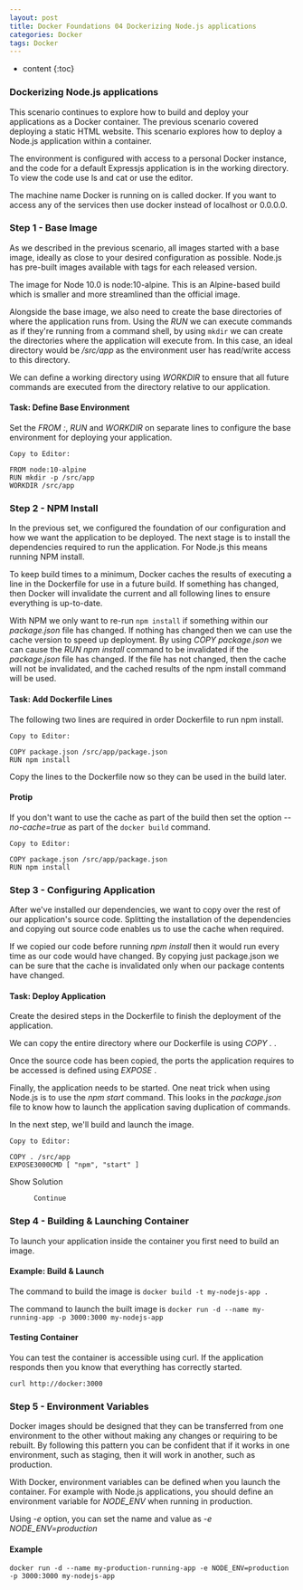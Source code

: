 ```yaml
---
layout: post
title: Docker Foundations 04 Dockerizing Node.js applications 
categories: Docker
tags: Docker
---
```


* content
{:toc}



### Dockerizing Node.js applications

This scenario continues to explore how to build and deploy your applications as a Docker container. The previous scenario covered deploying a static HTML website. This scenario explores how to deploy a Node.js application within a container.

The environment is configured with access to a personal Docker instance, and the code for a default Expressjs application is in the working directory. To view the code use ls and cat <filename> or use the editor.

The machine name Docker is running on is called docker. If you want to access any of the services then use docker instead of localhost or 0.0.0.0.

### Step 1 - Base Image

As we described in the previous scenario, all images started 
with a base image, ideally as close to your desired configuration as 
possible. Node.js has pre-built images available with tags for each 
released version.

The image for Node 10.0 is node:10-alpine. This is an Alpine-based 
build which is smaller and more streamlined than the official image.

Alongside the base image, we also need to create the base directories of where the application runs from. Using the *RUN <command>* we can execute commands as if they're running from a command shell, by using `mkdir` we can create the directories where the application will execute from. In this case, an ideal directory would be */src/app* as the environment user has read/write access to this directory.

We can define a working directory using *WORKDIR <directory>* to ensure that all future commands are executed from the directory relative to our application.

#### Task: Define Base Environment

Set the *FROM <image>:<tag>*, *RUN <command>* and *WORKDIR <directory>* on separate lines to configure the base environment for deploying your application.

    Copy to Editor:
    
    FROM node:10-alpine
    RUN mkdir -p /src/app
    WORKDIR /src/app
    


        

### Step 2 - NPM Install

In the previous set, we configured the foundation of our 
configuration and how we want the application to be deployed. The next 
stage is to install the dependencies required to run the application. 
For Node.js this means running NPM install.

To keep build times to a minimum, Docker caches the results of 
executing a line in the Dockerfile for use in a future build. If 
something has changed, then Docker will invalidate the current and all 
following lines to ensure everything is up-to-date.

With NPM we only want to re-run `npm install` if something within our *package.json* file has changed. If nothing has changed then we can use the cache version to speed up deployment. By using *COPY package.json <dest>* we can cause the *RUN npm install* command to be invalidated if the *package.json*
 file has changed. If the file has not changed, then the cache will not 
be invalidated, and the cached results of the npm install command will 
be used.

#### Task: Add Dockerfile Lines

The following two lines are required in order Dockerfile to run npm install.

    Copy to Editor:
    
    COPY package.json /src/app/package.json
    RUN npm install
    

Copy the lines to the Dockerfile now so they can be used in the build later.

#### Protip

If you don't want to use the cache as part of the build then set the option *--no-cache=true* as part of the `docker build` command.

    Copy to Editor:
    
    COPY package.json /src/app/package.json
    RUN npm install
    


### Step 3 - Configuring Application

After we've installed our dependencies, we want to copy over 
the rest of our application's source code. Splitting the installation of
 the dependencies and copying out source code enables us to use the 
cache when required.

If we copied our code before running *npm install* then it 
would run every time as our code would have changed. By copying just 
package.json we can be sure that the cache is invalidated only when our 
package contents have changed.

#### Task: Deploy Application

Create the desired steps in the Dockerfile to finish the deployment of the application.

We can copy the entire directory where our Dockerfile is using *COPY . <dest dir>*.

Once the source code has been copied, the ports the application requires to be accessed is defined using *EXPOSE <port>*.

Finally, the application needs to be started. One neat trick when using Node.js is to use the *npm start* command. This looks in the *package.json* file to know how to launch the application saving duplication of commands.

In the next step, we'll build and launch the image.

    Copy to Editor:
    
    COPY . /src/app
    EXPOSE3000CMD [ "npm", "start" ]
    

Show Solution
        
          Continue
        

### Step 4 - Building & Launching Container

To launch your application inside the container you first need to build an image.

#### Example: Build & Launch

The command to build the image is `docker build -t my-nodejs-app .`

The command to launch the built image is `docker run -d --name my-running-app -p 3000:3000 my-nodejs-app`

#### Testing Container

You can test the container is accessible using curl. If the 
application responds then you know that everything has correctly 
started.

`curl http://docker:3000`


        

### Step 5 - Environment Variables

Docker images should be designed that they can be transferred 
from one environment to the other without making any changes or 
requiring to be rebuilt. By following this pattern you can be confident 
that if it works in one environment, such as staging, then it will work 
in another, such as production.

With Docker, environment variables can be defined when you launch the
 container. For example with Node.js applications, you should define an 
environment variable for *NODE_ENV* when running in production.  

Using *-e* option, you can set the name and value as *-e NODE_ENV=production*

#### Example

`docker run -d --name my-production-running-app -e NODE_ENV=production -p 3000:3000 my-nodejs-app`

